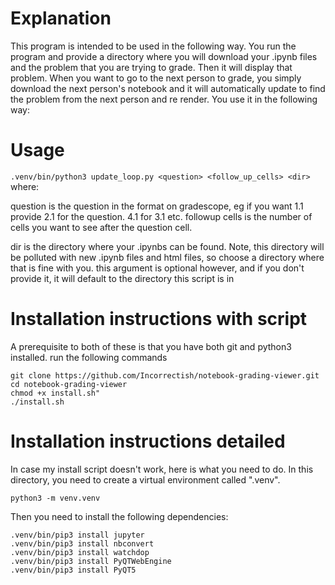 # Explanation

This program is intended to be used in the following way. You run the program
and provide a directory where you will download your .ipynb files and the
problem that you are trying to grade. Then it will display that problem. When
you want to go to the next person to grade, you simply download the next
person's notebook and it will automatically update to find the problem from the
next person and re render. 
You use it in the following way: 


# Usage

```.venv/bin/python3 update_loop.py <question> <follow_up_cells> <dir>```
where:

question is the question in the format on gradescope, eg if you want
1.1 provide 2.1 for the question. 4.1 for 3.1 etc. 
followup cells is the number of cells you want to see after the question
cell. 

dir is the directory where your .ipynbs can be found. Note, this
directory will be polluted with new .ipynb files and html files, so
choose a directory where that is fine with you. this argument is
optional however, and if you don't provide it, it will default to
the directory this script is in

# Installation instructions with script
A prerequisite to both of these is that you have both git and python3 installed.
run the following commands

```
git clone https://github.com/Incorrectish/notebook-grading-viewer.git
cd notebook-grading-viewer
chmod +x install.sh"
./install.sh
```

# Installation instructions detailed
In case my install script doesn't work, here is what you need to do. In this
directory, you need to create a virtual environment called ".venv". 


```python3 -m venv.venv```

Then you need to install the following dependencies:

```
.venv/bin/pip3 install jupyter 
.venv/bin/pip3 install nbconvert
.venv/bin/pip3 install watchdop 
.venv/bin/pip3 install PyQTWebEngine
.venv/bin/pip3 install PyQT5
```

